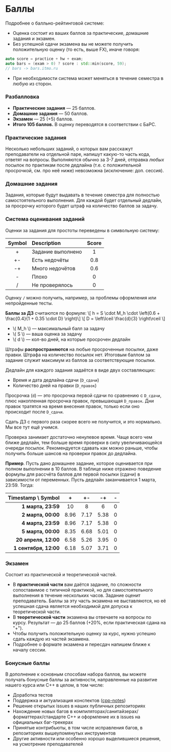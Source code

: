 # Баллы

Подробнее о балльно-рейтинговой системе:
* Оценка состоит из ваших баллов за практические, домашние задания и экзамен.
* Без успешной сдачи экзамена вы не можете получить положительную оценку (то есть, выше FX), иначе говоря:
```c++
auto score = practice + hw + exam;
auto bars = (exam > 0) ? score : std::min(score, 59);
// bars -> bars.itmo.ru
```
* При необходимости система может меняться в течение семестра в любую из сторон.

### Разбалловка

* __Практические задания__ &mdash; 25 баллов.
* __Домашние задания__ &mdash; 50 баллов.
* __Экзамен__ &mdash; 25 (+5) баллов.
* __Итого 105 баллов.__ В оценку переводятся в соответствии с БаРС.

### Практические задания

Несколько небольших заданий, о которых вам расскажут преподаватели на отдельной паре, напишут какую-то часть кода, ответят на вопросы. Выполняются обычно за 3-7 дней, отправка *любых* посылок по практикам после дедлайна (т.е. с положительной просрочкой, см. про неё ниже) невозможна (исключение: доп. сессия).

### Домашние задания

Задания, которые будут выдавать в течение семестра для полностью самостоятельного выполнения. Для каждой будет отдельный дедлайн, за просрочку которого будет штраф на количество баллов за задачу.

### Система оценивания заданий

Оценки за задания для простоты переведены в символьную систему:

| Symbol | Description       | Score  |
|:------:|:----------------- |:------:|
| +      | Задание выполнено | 1      |
| +-     | Есть недочёты     | 0.8    |
| -+     | Много недочётов   | 0.6    |
| -      | Плохо             | 0      |
| /      | Не проверялось    | 0      |

Оценку `/` можно получить, например, за проблемы оформления или непройденные тесты.

__Баллы за ДЗ__ считаются по формуле: \\[ h = S \cdot M_h \cdot \left(0.6 + \frac{0.4}{1 + 0.35 \cdot D} \right)\\]
\\[ D = \left\lceil \frac{d}{3} \right\rceil \\]
  * \\( M_h \\) &mdash; максимальный балл за задачу
  * \\( S \\) &mdash; ваша оценка за задачу
  * \\( d \\) &mdash; кол-во дней, на которые просрочен дедлайн

Штрафы __распространяются__ на любые просроченные посылки, даже правки. Штрафа на количество посылок нет. Итоговым баллом за задание служит максимум из баллов за соответствующие посылки.

Дедлайн для каждого задания задаётся в виде двух составляющих:
  * Время и дата дедлайна сдачи (`D_сдачи`)
  * Количество дней на правки (`D_правок`)

Просрочка (`d`) &mdash; это просрочка первой сдачи по сравнению с `D_сдачи`, плюс накопленная просрочка правок, превышающая `D_правок`. Дни правок тратятся на время внесения правок, только если оно происходит после `D_сдачи`.

Сдать ДЗ с первого раза скорее всего не получится, и это нормально. Мы все тут ещё учимся.

Проверка занимает достаточно ненулевое время. Чаще всего чем ближе дедлайн, тем больше время проверки в силу увеличивающейся очереди посылок. Рекомендуется сдавать как можно раньше, чтобы получить больше шансов на проверки правок до дедлайна.

__Пример__. Пусть дано домашнее задание, которое оценивается при полном выполнении в 10 баллов. В таблице ниже отражено поведение формулы для рассчёта баллов для первой посылки (сдачи) в зависимости от переменных. Пусть дедлайн заканчивается 1 марта, 23:59. Тогда:

| Timestamp \ Symbol     | +    | +-   | -+   | - |
| ----------------------:|:----:|:----:|:----:|:-:|
| **1 марта, 23:59**     | 10   | 8    | 6    | 0 |
| **2 марта, 00:00**     | 8.96 | 7.17 | 5.38 | 0 |
| **4 марта, 23:59**     | 8.96 | 7.17 | 5.38 | 0 |
| **5 марта, 00:00**     | 8.35 | 6.68 | 5.01 | 0 |
| **20 апреля, 12:00**   | 6.58 | 5.26 | 3.95 | 0 |
| **1 сентября, 12:00**  | 6.18 | 5.07 | 3.71 | 0 |

### Экзамен

Состоит из практической и теоретической частей.
  * В __практической части__ вам даётся задание, по сложности сопоставимое с типичной практикой, но для самостоятельного выполнения в течение нескольких часов. Задание оценит преподаватель. Баллы за эту часть экзамена не выставляются, но её успешная сдача является необходимой для допуска к теоретической части.
  * В __теоретической части__ экзамена вы отвечаете на вопросы по курсу. Результат &mdash; до 25 баллов (+20%, если практическая сдана на "+").
  * Чтобы получить положительную оценку за курс, нужно успешно сдать каждую из частей экзамена.
  * Подробнее о формате экзамена и пересдач напишем ближе к началу сессии.

### Бонусные баллы

В дополнение к основным способам набора баллов, вы можете получать бонусные баллы за активности, направленные на развитие нашего курса или C++ в целом, в том числе:
  * Доработка тестов
  * Поддержка и актуализация конспектов ([cpp-notes](https://cpp-kt.github.io/cpp-notes/))
  * Решение открытых issues в наших публичных репозиториях
  * Нахождение новых багов в компиляторах/санитайзерах/форматтерах/стандарте C++ и оформление их в issues на официальных баг-трекерах
  * Принятые контрибьюты, в том числе исправления багов, в репозиториях вышеупомянутых инструментов
  * Другие активности или особенно хорошо выделившиеся решения, на усмотрение преподавателей
